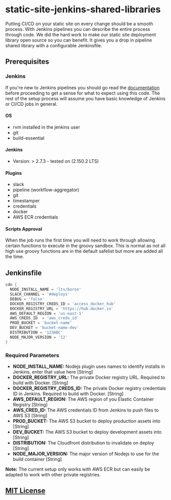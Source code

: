 # static-site-jenkins-shared-libraries

Putting CI/CD on your static site on every change should be a smooth process. With Jenkins pipelines you can describe the entire process through code. We did the hard work to make our static site deployment library open source so you can benefit. It gives you a drop in pipeline shared library with a configurable Jenkinsfile.

## Prerequisites

### Jenkins

If you're new to Jenkins pipelines you should go read the [documentation](https://jenkins.io/doc/book/pipeline/) before proceeding to get a sense for what to expect using this code. The rest of the setup process will assume you have basic knowledge of Jenkins or CI/CD jobs in general.

#### OS

- rvm installed in the jenkins user
- git
- build-essential

#### Jenkins

- Version: > 2.7.3 - tested on (2.150.2 LTS)

#### Plugins

- slack
- pipeline (workflow-aggregator)
- git
- timestamper
- credentials
- docker
- AWS ECR credentials

#### Scripts Approval

When the job runs the first time you will need to work through allowing certain functions to execute in the groovy sandbox. This is normal as not all high use groovy functions are in the default safelist but more are added all the time.

## Jenkinsfile

``` groovy
cdn {
  NODE_INSTALL_NAME = 'lts/boron'
  SLACK_CHANNEL = '#deploys'
  DEBUG = 'false'
  DOCKER_REGISTRY_CREDS_ID = 'access_docker_hub'
  DOCKER_REGISTRY_URL = 'https://hub.docker.io'
  AWS_DEFAULT_REGION = 'us-east-1'
  AWS_CREDS_ID  = 'aws_creds_id'
  PROD_BUCKET = 'bucket-name'
  DEV_BUCKET = 'bucket-name-dev'
  DISTRIBUTION = '123ABC'
  NODE_MAJOR_VERSION = '12'
}
```

### Required Parameters

- **NODE_INSTALL_NAME:** Nodejs plugin uses names to identify installs in Jenkins, enter that value here [String]
- **DOCKER_REGISTRY_URL:** The private Docker registry URL. Required to build with Docker. [String]
- **DOCKER_REGISTRY_CREDS_ID:** The private Docker registry credentials ID in Jenkins. Required to build with Docker. [String]
- **AWS_DEFAULT_REGION:** The AWS region of you Elastic Container Registry [String]
- **AWS_CRED_ID:** The AWS credentials ID from Jenkins to push files to AWS S3 [String]
- **PROD_BUCKET:** The AWS S3 bucket to deploy production assets into [String]
- **DEV_BUCKET:** The AWS S3 bucket to deploy development assets into [String]
- **DISTRIBUTION:** The Cloudfront distribution to invalidate on deploy [String]
- **NODE_MAJOR_VERSION:** The major version of Nodejs to use for the build container [String]

**Note:** The current setup only works with AWS ECR but can easily be adapted to work with other private registries.

## [MIT License](LICENSE)
